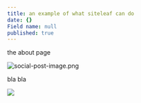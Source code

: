 ```yaml
---
title: an example of what siteleaf can do
date: {}
Field name: null
published: true
---
```


the about page

![social-post-image.png](/uploads/social-post-image.png)

bla bla


![]({{site.baseurl}}//logo.png)